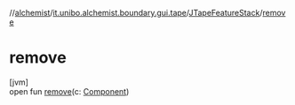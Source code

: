 //[alchemist](../../../index.md)/[it.unibo.alchemist.boundary.gui.tape](../index.md)/[JTapeFeatureStack](index.md)/[remove](remove.md)

# remove

[jvm]\
open fun [remove](remove.md)(c: [Component](https://docs.oracle.com/javase/8/docs/api/java/awt/Component.html))
